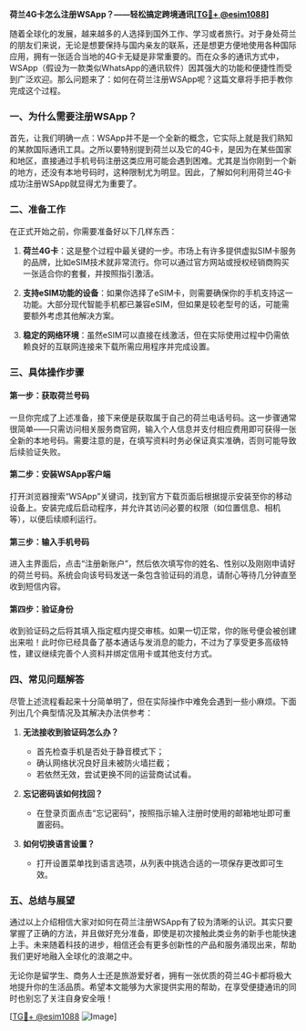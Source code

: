 **荷兰4G卡怎么注册WSApp？——轻松搞定跨境通讯[[TG💪+ @esim1088](https://t.me/s/esim1088)]**

随着全球化的发展，越来越多的人选择到国外工作、学习或者旅行。对于身处荷兰的朋友们来说，无论是想要保持与国内亲友的联系，还是想更方便地使用各种国际应用，拥有一张适合当地的4G卡无疑是非常重要的。而在众多的通讯方式中，WSApp（假设为一款类似WhatsApp的通讯软件）因其强大的功能和便捷性而受到广泛欢迎。那么问题来了：如何在荷兰注册WSApp呢？这篇文章将手把手教你完成这个过程。

### 一、为什么需要注册WSApp？

首先，让我们明确一点：WSApp并不是一个全新的概念，它实际上就是我们熟知的某款国际通讯工具。之所以要特别提到荷兰以及它的4G卡，是因为在某些国家和地区，直接通过手机号码注册这类应用可能会遇到困难。尤其是当你刚到一个新的地方，还没有本地号码时，这种限制尤为明显。因此，了解如何利用荷兰4G卡成功注册WSApp就显得尤为重要了。

### 二、准备工作

在正式开始之前，你需要准备好以下几样东西：

1. **荷兰4G卡**：这是整个过程中最关键的一步。市场上有许多提供虚拟SIM卡服务的品牌，比如eSIM技术就非常流行。你可以通过官方网站或授权经销商购买一张适合你的套餐，并按照指引激活。
   
2. **支持eSIM功能的设备**：如果你选择了eSIM卡，则需要确保你的手机支持这一功能。大部分现代智能手机都已兼容eSIM，但如果是较老型号的话，可能需要额外考虑其他解决方案。

3. **稳定的网络环境**：虽然eSIM可以直接在线激活，但在实际使用过程中仍需依赖良好的互联网连接来下载所需应用程序并完成设置。

### 三、具体操作步骤

#### 第一步：获取荷兰号码
一旦你完成了上述准备，接下来便是获取属于自己的荷兰电话号码。这一步骤通常很简单——只需访问相关服务商官网，输入个人信息并支付相应费用即可获得一张全新的本地号码。需要注意的是，在填写资料时务必保证真实准确，否则可能导致后续验证失败。

#### 第二步：安装WSApp客户端
打开浏览器搜索“WSApp”关键词，找到官方下载页面后根据提示安装至你的移动设备上。安装完成后启动程序，并允许其访问必要的权限（如位置信息、相机等），以便后续顺利运行。

#### 第三步：输入手机号码
进入主界面后，点击“注册新账户”，然后依次填写你的姓名、性别以及刚刚申请好的荷兰号码。系统会向该号码发送一条包含验证码的消息，请耐心等待几分钟直至收到短信内容。

#### 第四步：验证身份
收到验证码之后将其填入指定框内提交审核。如果一切正常，你的账号便会被创建出来啦！此时你已经具备了基本通话与发消息的能力，不过为了享受更多高级特性，建议继续完善个人资料并绑定信用卡或其他支付方式。

### 四、常见问题解答

尽管上述流程看起来十分简单明了，但在实际操作中难免会遇到一些小麻烦。下面列出几个典型情况及其解决办法供参考：

1. **无法接收到验证码怎么办？**
   - 首先检查手机是否处于静音模式下；
   - 确认网络状况良好且未被防火墙拦截；
   - 若依然无效，尝试更换不同的运营商试试看。

2. **忘记密码该如何找回？**
   - 在登录页面点击“忘记密码”，按照指示输入注册时使用的邮箱地址即可重置密码。

3. **如何切换语言设置？**
   - 打开设置菜单找到语言选项，从列表中挑选合适的一项保存更改即可生效。

### 五、总结与展望

通过以上介绍相信大家对如何在荷兰注册WSApp有了较为清晰的认识。其实只要掌握了正确的方法，并且做好充分准备，即使是初次接触此类业务的新手也能快速上手。未来随着科技的进步，相信还会有更多创新性的产品和服务涌现出来，帮助我们更好地融入全球化的浪潮之中。

无论你是留学生、商务人士还是旅游爱好者，拥有一张优质的荷兰4G卡都将极大地提升你的生活品质。希望本文能够为大家提供实用的帮助，在享受便捷通讯的同时也别忘了关注自身安全哦！

[[TG💪+ @esim1088](https://t.me/s/esim1088) ![Image](https://i.postimg.cc/4NQfJmqS/Snipaste-2025-05-13-00-14-12.png)]